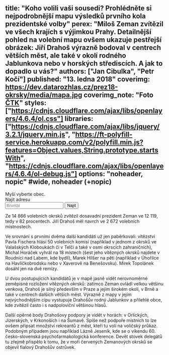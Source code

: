title: "Koho volili vaši sousedi? Prohlédněte si nejpodrobnější mapu výsledků prvního kola prezidentské volby"
perex: "Miloš Zeman zvítězil ve všech krajích s výjimkou Prahy. Detailnější pohled na volební mapu ovšem ukazuje pestřejší obrázek: Jiří Drahoš výrazně bodoval v centrech větších měst, ale také v okolí rodného Jablunkova nebo v horských střediscích. A jak to dopadlo u vás?"
authors: ["Jan Cibulka", "Petr Kočí"]
published: "13. ledna 2018"
coverimg: https://dev.datarozhlas.cz/prez18-okrsky/media/mapa.jpg
coverimg_note: "Foto <a href='#'>ČTK</a>"
styles: ["https://cdnjs.cloudflare.com/ajax/libs/openlayers/4.6.4/ol.css"]
libraries: ["https://cdnjs.cloudflare.com/ajax/libs/jquery/3.2.1/jquery.min.js", "https://ft-polyfill-service.herokuapp.com/v2/polyfill.min.js?features=Object.values,String.prototype.startsWith", "https://cdnjs.cloudflare.com/ajax/libs/openlayers/4.6.4/ol-debug.js"]
options: "noheader, nopic" #wide, noheader (+nopic)
---

<wide>
<div id="mapdiv">
	<div id="select"></div>
	<div id="tooltip">Myší vyberte obec.</div>
	<div id="map" class="map"></div>
	 <form action="?" id='frm-geocode'>
	  <label for="inp-geocode">Najít adresu</label>
	  <div class="inputs">
	    <input type="text" id="inp-geocode" placeholder="Bruntál">
	    <input type="submit" value="Najít">
	  </div>
	</form>
</div>
</wide>

Ze 14 866 volebních okrsků zvítězil dosavadní prezident Zeman ve 12 119, tedy v 82 procentech. Jiří Drahoš měl navrch ve 2 672 volebních místnostech.

Ve srovnání s prvními dvěma další kandidáti už jen paběrkovali: vítězství Pavla Fischera hlásí 50 volebních komisí (například v jednom z okrsků ve Valašských Kloboukách či v Telči a také v osmi okrscích zahraničních), Michal Horáček vyhrál na 18 místech (šest jeho vítězných okrsků najdete v Roudnici nad Labem, kde bydlí), Marek Hilšer na pěti (například v Úhořilce na Havlíčkobrodsku nebo v Xaverově na Benešovsku). Mirek Topolánek dosáhl jen na dvě remízy.

U dvou postupujících kandidátů je v mapě jasně vidět nerovnoměrné zeměpisné rozložení vítězných okrsků: zatímco Zeman ovládl velkou většinu venkova, Drahoš je silný především v Praze a jejím širokém okolí, v Brně a také v centrech dalších větších měst. Výrazně z mapy v jejím nejvýchodnějším cípu vystupuje Drahošův rodný Jablunkov a přilehlé obce, kde zvítězil často i s nadpoloviční většinou hlasů.

Další opěrné body Drahošovy podpory je vidět v horách: v Orlických, Jizerských, v Krkonoších i na Šumavě. Spíše než podpoře místních to lze ovšem připsat množství rekreantů z měst, kteří tu volí na voličský průkaz. Podobným případem jsou například Lázně Jeseník, kde se o víkendu 60. česko-slovenská psychofarmakologická konference. Devět stovek delegátů tu zřejmě přispělo k tomu, že v moři červených Zemanových okrsků se objevil fialový Drahošův ostrůvek.